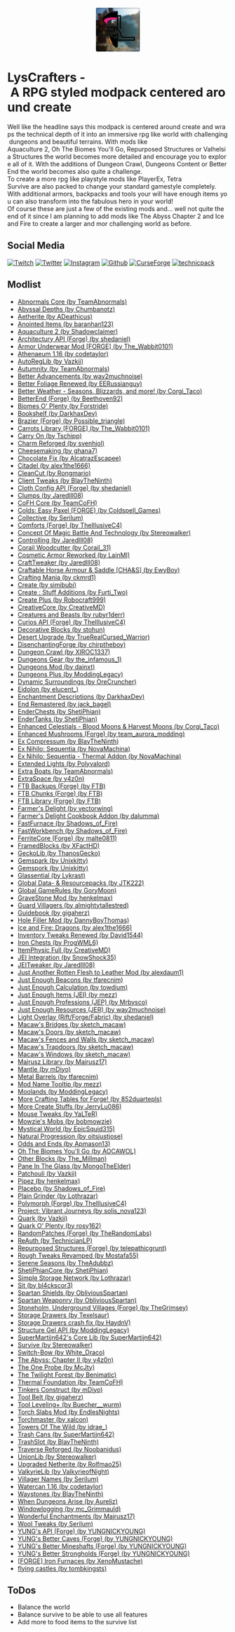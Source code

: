 <p align="center">
    <img src="assets/logo.png?raw=true" alt="LysCrafters" title="LysCrafters" style="width: 100px">
</p>

# LysCrafters - A RPG styled modpack centered around create

Well like the headline says this modpack is centered around create and wraps the technical depth of it into an immersive rpg like world with challenging dungeons and beautiful terrains. With mods like 
Aquaculture 2, Oh The Biomes You'll Go, Repurposed Structures or Valhelsia Structures the world becomes more detailed and encourage you to explore all of it. With the additions of Dungeon Crawl, Dungeons Content or BetterEnd the world becomes also quite a challenge.
To create a more rpg like playstyle mods like PlayerEx, Tetra Survive are also packed to change your standard gamestyle completely.
With additional armors, backpacks and tools your will have enough items you can also transform into the fabulous hero in your world!
Of course these are just a few of the existing mods and... well not quite the end of it since I am planning to add mods like The Abyss Chapter 2 and Ice and Fire to create a larger and mor challenging world as before.
 
## Social Media

[![Twitch](https://img.shields.io/badge/Twitch.tv-orange?color=%239146FF&logo=twitch&logoColor=%23FFFFFF&style=for-the-badge)](https://twitch.tv/lyssar_ "Twitch")
[![Twitter](https://img.shields.io/badge/Twitter-orange?color=%231DA1F2&logo=twitter&logoColor=%23FFFFFF&style=for-the-badge)](https://twitter.com/lyssar__ "Twitter")
[![Instagram](https://img.shields.io/badge/Instagram-orange?color=%23E4405F&logo=instagram&logoColor=%23FFFFFF&style=for-the-badge)](https://www.instagram.com/lyss4r/ "Instagram")
[![Github](https://img.shields.io/badge/Github-orange?color=%23181717&logo=github&logoColor=%23FFFFFF&style=for-the-badge)](https://github.com/lyssar "Github")
[![CurseForge](https://img.shields.io/badge/CurseForge-orange?color=%236441A4&logo=curseforge&logoColor=%23FFFFFF&style=for-the-badge)](https://www.curseforge.com/minecraft/modpacks/lyscrafters "CurseForge")
[![technicpack](https://img.shields.io/badge/Technicpack-orange?color=%23428bca&logo=technicpack&logoColor=%23FFFFFF&style=for-the-badge)](https://www.technicpack.net/modpack/forge-lyscrafters.1845812 "technicpack")

## Modlist

*   [Abnormals Core (by TeamAbnormals)](https://www.curseforge.com/minecraft/mc-mods/abnormals-core)
*   [Abyssal Depths (by Chumbanotz)](https://www.curseforge.com/minecraft/mc-mods/abyssal-depths)
*   [Aetherite (by ADeathicus)](https://www.curseforge.com/minecraft/mc-mods/aetherite)
*   [Anointed Items (by baranhan123)](https://www.curseforge.com/minecraft/mc-mods/anointed-items)
*   [Aquaculture 2 (by Shadowclaimer)](https://www.curseforge.com/minecraft/mc-mods/aquaculture)
*   [Architectury API (Forge) (by shedaniel)](https://www.curseforge.com/minecraft/mc-mods/architectury-forge)
*   [Armor Underwear Mod [FORGE] (by The_Wabbit0101)](https://www.curseforge.com/minecraft/mc-mods/armor-underwear-mod)
*   [Athenaeum 1.16 (by codetaylor)](https://www.curseforge.com/minecraft/mc-mods/athenaeum-1-16)
*   [AutoRegLib (by Vazkii)](https://www.curseforge.com/minecraft/mc-mods/autoreglib)
*   [Autumnity (by TeamAbnormals)](https://www.curseforge.com/minecraft/mc-mods/autumnity)
*   [Better Advancements (by way2muchnoise)](https://www.curseforge.com/minecraft/mc-mods/better-advancements)
*   [Better Foliage Renewed (by EERussianguy)](https://www.curseforge.com/minecraft/mc-mods/better-foliage-renewed)
*   [Better Weather - Seasons, Blizzards, and more! (by Corgi_Taco)](https://www.curseforge.com/minecraft/mc-mods/better-weather)
*   [BetterEnd (Forge) (by Beethoven92)](https://www.curseforge.com/minecraft/mc-mods/betterend-forge-port)
*   [Biomes O' Plenty (by Forstride)](https://www.curseforge.com/minecraft/mc-mods/biomes-o-plenty)
*   [Bookshelf (by DarkhaxDev)](https://www.curseforge.com/minecraft/mc-mods/bookshelf)
*   [Brazier (Forge) (by Possible_triangle)](https://www.curseforge.com/minecraft/mc-mods/brazier)
*   [Carrots Library [FORGE] (by The_Wabbit0101)](https://www.curseforge.com/minecraft/mc-mods/carrots-lib)
*   [Carry On (by Tschipp)](https://www.curseforge.com/minecraft/mc-mods/carry-on)
*   [Charm Reforged (by svenhjol)](https://www.curseforge.com/minecraft/mc-mods/charm-reforged)
*   [Cheesemaking (by ghana7)](https://www.curseforge.com/minecraft/mc-mods/cheesemaking)
*   [Chocolate Fix (by AlcatrazEscapee)](https://www.curseforge.com/minecraft/mc-mods/chocolate-fix)
*   [Citadel (by alex1the1666)](https://www.curseforge.com/minecraft/mc-mods/citadel)
*   [CleanCut (by Rongmario)](https://www.curseforge.com/minecraft/mc-mods/cleancut)
*   [Client Tweaks (by BlayTheNinth)](https://www.curseforge.com/minecraft/mc-mods/client-tweaks)
*   [Cloth Config API (Forge) (by shedaniel)](https://www.curseforge.com/minecraft/mc-mods/cloth-config-forge)
*   [Clumps (by Jaredlll08)](https://www.curseforge.com/minecraft/mc-mods/clumps)
*   [CoFH Core (by TeamCoFH)](https://www.curseforge.com/minecraft/mc-mods/cofh-core)
*   [Colds: Easy Paxel (FORGE) (by Coldspell_Games)](https://www.curseforge.com/minecraft/mc-mods/easy-paxel)
*   [Collective (by Serilum)](https://www.curseforge.com/minecraft/mc-mods/collective)
*   [Comforts (Forge) (by TheIllusiveC4)](https://www.curseforge.com/minecraft/mc-mods/comforts)
*   [Concept Of Magic Battle And Technology (by Stereowalker)](https://www.curseforge.com/minecraft/mc-mods/c-o-m-b-a-t)
*   [Controlling (by Jaredlll08)](https://www.curseforge.com/minecraft/mc-mods/controlling)
*   [Corail Woodcutter (by Corail_31)](https://www.curseforge.com/minecraft/mc-mods/corail-woodcutter)
*   [Cosmetic Armor Reworked (by LainMI)](https://www.curseforge.com/minecraft/mc-mods/cosmetic-armor-reworked)
*   [CraftTweaker (by Jaredlll08)](https://www.curseforge.com/minecraft/mc-mods/crafttweaker)
*   [Craftable Horse Armour & Saddle [CHA&S] (by EwyBoy)](https://www.curseforge.com/minecraft/mc-mods/cha-s)
*   [Crafting Mania (by ckmrd1)](https://www.curseforge.com/minecraft/mc-mods/crafting-mania)
*   [Create (by simibubi)](https://www.curseforge.com/minecraft/mc-mods/create)
*   [Create : Stuff Additions (by Furti_Two)](https://www.curseforge.com/minecraft/mc-mods/create-stuff-additions)
*   [Create Plus (by Robocraft999)](https://www.curseforge.com/minecraft/mc-mods/create-plus)
*   [CreativeCore (by CreativeMD)](https://www.curseforge.com/minecraft/mc-mods/creativecore)
*   [Creatures and Beasts (by rubyr1derr)](https://www.curseforge.com/minecraft/mc-mods/creatures-and-beasts)
*   [Curios API (Forge) (by TheIllusiveC4)](https://www.curseforge.com/minecraft/mc-mods/curios)
*   [Decorative Blocks (by stohun)](https://www.curseforge.com/minecraft/mc-mods/decorative-blocks)
*   [Desert Upgrade (by TrueRealCursed_Warrior)](https://www.curseforge.com/minecraft/mc-mods/desert-upgrade)
*   [DisenchantingForge (by chirptheboy)](https://www.curseforge.com/minecraft/mc-mods/disenchantingforge)
*   [Dungeon Crawl (by XIROC1337)](https://www.curseforge.com/minecraft/mc-mods/dungeon-crawl)
*   [Dungeons Gear (by the_infamous_1)](https://www.curseforge.com/minecraft/mc-mods/dungeons-gear)
*   [Dungeons Mod (by dainxt)](https://www.curseforge.com/minecraft/mc-mods/dungeons-mod)
*   [Dungeons Plus (by ModdingLegacy)](https://www.curseforge.com/minecraft/mc-mods/dungeons-plus)
*   [Dynamic Surroundings (by OreCruncher)](https://www.curseforge.com/minecraft/mc-mods/dynamic-surroundings)
*   [Eidolon (by elucent_)](https://www.curseforge.com/minecraft/mc-mods/eidolon)
*   [Enchantment Descriptions (by DarkhaxDev)](https://www.curseforge.com/minecraft/mc-mods/enchantment-descriptions)
*   [End Remastered (by jack_bagel)](https://www.curseforge.com/minecraft/mc-mods/endremastered)
*   [EnderChests (by ShetiPhian)](https://www.curseforge.com/minecraft/mc-mods/enderchests)
*   [EnderTanks (by ShetiPhian)](https://www.curseforge.com/minecraft/mc-mods/endertanks)
*   [Enhanced Celestials - Blood Moons & Harvest Moons (by Corgi_Taco)](https://www.curseforge.com/minecraft/mc-mods/enhanced-celestials)
*   [Enhanced Mushrooms (Forge) (by team_aurora_modding)](https://www.curseforge.com/minecraft/mc-mods/enhanced-mushrooms)
*   [Ex Compressum (by BlayTheNinth)](https://www.curseforge.com/minecraft/mc-mods/ex-compressum)
*   [Ex Nihilo: Sequentia (by NovaMachina)](https://www.curseforge.com/minecraft/mc-mods/ex-nihilo-sequentia)
*   [Ex Nihilo: Sequentia - Thermal Addon (by NovaMachina)](https://www.curseforge.com/minecraft/mc-mods/ex-nihilo-sequentia-thermal-addon)
*   [Extended Lights (by Polyvalord)](https://www.curseforge.com/minecraft/mc-mods/extended-lights-mod)
*   [Extra Boats (by TeamAbnormals)](https://www.curseforge.com/minecraft/mc-mods/extra-boats)
*   [ExtraSpace (by y4z0n)](https://www.curseforge.com/minecraft/mc-mods/extraspace)
*   [FTB Backups (Forge) (by FTB)](https://www.curseforge.com/minecraft/mc-mods/ftb-backups-forge)
*   [FTB Chunks (Forge) (by FTB)](https://www.curseforge.com/minecraft/mc-mods/ftb-chunks-forge)
*   [FTB Library (Forge) (by FTB)](https://www.curseforge.com/minecraft/mc-mods/ftb-library-forge)
*   [Farmer's Delight (by vectorwing)](https://www.curseforge.com/minecraft/mc-mods/farmers-delight)
*   [Farmer's Delight Cookbook Addon (by dalumma)](https://www.curseforge.com/minecraft/mc-mods/farmers-delight-cookbook-addon)
*   [FastFurnace (by Shadows_of_Fire)](https://www.curseforge.com/minecraft/mc-mods/fastfurnace)
*   [FastWorkbench (by Shadows_of_Fire)](https://www.curseforge.com/minecraft/mc-mods/fastworkbench)
*   [FerriteCore (Forge) (by malte0811)](https://www.curseforge.com/minecraft/mc-mods/ferritecore)
*   [FramedBlocks (by XFactHD)](https://www.curseforge.com/minecraft/mc-mods/framedblocks)
*   [GeckoLib (by ThanosGecko)](https://www.curseforge.com/minecraft/mc-mods/geckolib)
*   [Gemspark (by Unixkitty)](https://www.curseforge.com/minecraft/mc-mods/gemspark)
*   [Gemspork (by Unixkitty)](https://www.curseforge.com/minecraft/mc-mods/gemspork)
*   [Glassential (by Lykrast)](https://www.curseforge.com/minecraft/mc-mods/glassential)
*   [Global Data- & Resourcepacks (by JTK222)](https://www.curseforge.com/minecraft/mc-mods/drp-global-datapack)
*   [Global GameRules (by GoryMoon)](https://www.curseforge.com/minecraft/mc-mods/global-gamerules)
*   [GraveStone Mod (by henkelmax)](https://www.curseforge.com/minecraft/mc-mods/gravestone-mod)
*   [Guard Villagers (by almightytallestred)](https://www.curseforge.com/minecraft/mc-mods/guard-villagers)
*   [Guidebook (by gigaherz)](https://www.curseforge.com/minecraft/mc-mods/guidebook)
*   [Hole Filler Mod (by DannyBoyThomas)](https://www.curseforge.com/minecraft/mc-mods/hole-filler-mod)
*   [Ice and Fire: Dragons (by alex1the1666)](https://www.curseforge.com/minecraft/mc-mods/ice-and-fire-dragons)
*   [Inventory Tweaks Renewed (by David1544)](https://www.curseforge.com/minecraft/mc-mods/inventory-tweaks-renewed)
*   [Iron Chests (by ProgWML6)](https://www.curseforge.com/minecraft/mc-mods/iron-chests)
*   [ItemPhysic Full (by CreativeMD)](https://www.curseforge.com/minecraft/mc-mods/itemphysic)
*   [JEI Integration (by SnowShock35)](https://www.curseforge.com/minecraft/mc-mods/jei-integration)
*   [JEITweaker (by Jaredlll08)](https://www.curseforge.com/minecraft/mc-mods/jeitweaker)
*   [Just Another Rotten Flesh to Leather Mod (by alexdaum1)](https://www.curseforge.com/minecraft/mc-mods/just-another-rotten-flesh-to-leather-mod)
*   [Just Enough Beacons (by tfarecnim)](https://www.curseforge.com/minecraft/mc-mods/just-enough-beacons)
*   [Just Enough Calculation (by towdium)](https://www.curseforge.com/minecraft/mc-mods/just-enough-calculation)
*   [Just Enough Items (JEI) (by mezz)](https://www.curseforge.com/minecraft/mc-mods/jei)
*   [Just Enough Professions (JEP) (by Mrbysco)](https://www.curseforge.com/minecraft/mc-mods/just-enough-professions-jep)
*   [Just Enough Resources (JER) (by way2muchnoise)](https://www.curseforge.com/minecraft/mc-mods/just-enough-resources-jer)
*   [Light Overlay (Rift/Forge/Fabric) (by shedaniel)](https://www.curseforge.com/minecraft/mc-mods/light-overlay)
*   [Macaw's Bridges (by sketch_macaw)](https://www.curseforge.com/minecraft/mc-mods/macaws-bridges)
*   [Macaw's Doors (by sketch_macaw)](https://www.curseforge.com/minecraft/mc-mods/macaws-doors)
*   [Macaw's Fences and Walls (by sketch_macaw)](https://www.curseforge.com/minecraft/mc-mods/macaws-fences-and-walls)
*   [Macaw's Trapdoors (by sketch_macaw)](https://www.curseforge.com/minecraft/mc-mods/macaws-trapdoors)
*   [Macaw's Windows (by sketch_macaw)](https://www.curseforge.com/minecraft/mc-mods/macaws-windows)
*   [Majrusz Library (by Majrusz17)](https://www.curseforge.com/minecraft/mc-mods/majrusz-library)
*   [Mantle (by mDiyo)](https://www.curseforge.com/minecraft/mc-mods/mantle)
*   [Metal Barrels (by tfarecnim)](https://www.curseforge.com/minecraft/mc-mods/metal-barrels)
*   [Mod Name Tooltip (by mezz)](https://www.curseforge.com/minecraft/mc-mods/mod-name-tooltip)
*   [Moolands (by ModdingLegacy)](https://www.curseforge.com/minecraft/mc-mods/moolands)
*   [More Crafting Tables for Forge! (by 852duartepls)](https://www.curseforge.com/minecraft/mc-mods/more-crafting-tables-for-forge)
*   [More Create Stuffs (by JerryLu086)](https://www.curseforge.com/minecraft/mc-mods/more-create-stuffs)
*   [Mouse Tweaks (by YaLTeR)](https://www.curseforge.com/minecraft/mc-mods/mouse-tweaks)
*   [Mowzie's Mobs (by bobmowzie)](https://www.curseforge.com/minecraft/mc-mods/mowzies-mobs)
*   [Mystical World (by EpicSquid315)](https://www.curseforge.com/minecraft/mc-mods/mystical-world)
*   [Natural Progression (by oitsjustjose)](https://www.curseforge.com/minecraft/mc-mods/natural-progressions)
*   [Odds and Ends (by Apmason13)](https://www.curseforge.com/minecraft/mc-mods/odds-and-ends)
*   [Oh The Biomes You'll Go (by AOCAWOL)](https://www.curseforge.com/minecraft/mc-mods/oh-the-biomes-youll-go)
*   [Other Blocks (by The_Millman)](https://www.curseforge.com/minecraft/mc-mods/other-blocks)
*   [Pane In The Glass (by MongoTheElder)](https://www.curseforge.com/minecraft/mc-mods/pane-in-the-glass)
*   [Patchouli (by Vazkii)](https://www.curseforge.com/minecraft/mc-mods/patchouli)
*   [Pipez (by henkelmax)](https://www.curseforge.com/minecraft/mc-mods/pipez)
*   [Placebo (by Shadows_of_Fire)](https://www.curseforge.com/minecraft/mc-mods/placebo)
*   [Plain Grinder (by Lothrazar)](https://www.curseforge.com/minecraft/mc-mods/plain-grinder)
*   [Polymorph (Forge) (by TheIllusiveC4)](https://www.curseforge.com/minecraft/mc-mods/polymorph)
*   [Project: Vibrant Journeys (by solis_nova123)](https://www.curseforge.com/minecraft/mc-mods/project-vibrant-journeys)
*   [Quark (by Vazkii)](https://www.curseforge.com/minecraft/mc-mods/quark)
*   [Quark O' Plenty (by rosy162)](https://www.curseforge.com/minecraft/mc-mods/quark-o-plenty)
*   [RandomPatches (Forge) (by TheRandomLabs)](https://www.curseforge.com/minecraft/mc-mods/randompatches-forge)
*   [ReAuth (by TechnicianLP)](https://www.curseforge.com/minecraft/mc-mods/reauth)
*   [Repurposed Structures (Forge) (by telepathicgrunt)](https://www.curseforge.com/minecraft/mc-mods/repurposed-structures)
*   [Rough Tweaks Revamped (by Mostafa55)](https://www.curseforge.com/minecraft/mc-mods/rough-tweaks-revamped)
*   [Serene Seasons (by TheAdubbz)](https://www.curseforge.com/minecraft/mc-mods/serene-seasons)
*   [ShetiPhianCore (by ShetiPhian)](https://www.curseforge.com/minecraft/mc-mods/shetiphiancore)
*   [Simple Storage Network (by Lothrazar)](https://www.curseforge.com/minecraft/mc-mods/simple-storage-network)
*   [Sit (by bl4ckscor3)](https://www.curseforge.com/minecraft/mc-mods/sit)
*   [Spartan Shields (by ObliviousSpartan)](https://www.curseforge.com/minecraft/mc-mods/spartan-shields)
*   [Spartan Weaponry (by ObliviousSpartan)](https://www.curseforge.com/minecraft/mc-mods/spartan-weaponry)
*   [Stoneholm, Underground Villages (Forge) (by TheGrimsey)](https://www.curseforge.com/minecraft/mc-mods/stoneholm-forge)
*   [Storage Drawers (by Texelsaur)](https://www.curseforge.com/minecraft/mc-mods/storage-drawers)
*   [Storage Drawers crash fix (by HaydnV)](https://www.curseforge.com/minecraft/mc-mods/storage-drawers-crash-fix)
*   [Structure Gel API (by ModdingLegacy)](https://www.curseforge.com/minecraft/mc-mods/structure-gel-api)
*   [SuperMartijn642's Core Lib (by SuperMartijn642)](https://www.curseforge.com/minecraft/mc-mods/supermartijn642s-core-lib)
*   [Survive (by Stereowalker)](https://www.curseforge.com/minecraft/mc-mods/survive)
*   [Switch-Bow (by White_Draco)](https://www.curseforge.com/minecraft/mc-mods/switch-bow)
*   [The Abyss: Chapter II (by y4z0n)](https://www.curseforge.com/minecraft/mc-mods/the-abyss-chapter-ii)
*   [The One Probe (by McJty)](https://www.curseforge.com/minecraft/mc-mods/the-one-probe)
*   [The Twilight Forest (by Benimatic)](https://www.curseforge.com/minecraft/mc-mods/the-twilight-forest)
*   [Thermal Foundation (by TeamCoFH)](https://www.curseforge.com/minecraft/mc-mods/thermal-foundation)
*   [Tinkers Construct (by mDiyo)](https://www.curseforge.com/minecraft/mc-mods/tinkers-construct)
*   [Tool Belt (by gigaherz)](https://www.curseforge.com/minecraft/mc-mods/tool-belt)
*   [Tool Leveling+ (by Buecher__wurm)](https://www.curseforge.com/minecraft/mc-mods/tool-leveling-plus)
*   [Torch Slabs Mod (by EndlesNights)](https://www.curseforge.com/minecraft/mc-mods/torchslabs-mod)
*   [Torchmaster (by xalcon)](https://www.curseforge.com/minecraft/mc-mods/torchmaster)
*   [Towers Of The Wild (by idrae_)](https://www.curseforge.com/minecraft/mc-mods/towers-of-the-wild)
*   [Trash Cans (by SuperMartijn642)](https://www.curseforge.com/minecraft/mc-mods/trash-cans)
*   [TrashSlot (by BlayTheNinth)](https://www.curseforge.com/minecraft/mc-mods/trashslot)
*   [Traverse Reforged (by Noobanidus)](https://www.curseforge.com/minecraft/mc-mods/traverse-reforged)
*   [UnionLib (by Stereowalker)](https://www.curseforge.com/minecraft/mc-mods/unionlib)
*   [Upgraded Netherite (by Rolfmao25)](https://www.curseforge.com/minecraft/mc-mods/upgraded-netherite)
*   [ValkyrieLib (by ValkyrieofNight)](https://www.curseforge.com/minecraft/mc-mods/valkyrielib)
*   [Villager Names (by Serilum)](https://www.curseforge.com/minecraft/mc-mods/villager-names)
*   [Watercan 1.16 (by codetaylor)](https://www.curseforge.com/minecraft/mc-mods/watercan-1-16)
*   [Waystones (by BlayTheNinth)](https://www.curseforge.com/minecraft/mc-mods/waystones)
*   [When Dungeons Arise (by Aureljz)](https://www.curseforge.com/minecraft/mc-mods/when-dungeons-arise)
*   [Windowlogging (by mc_Grimmauld)](https://www.curseforge.com/minecraft/mc-mods/windowlogging)
*   [Wonderful Enchantments (by Majrusz17)](https://www.curseforge.com/minecraft/mc-mods/wonderful-enchantments)
*   [Wool Tweaks (by Serilum)](https://www.curseforge.com/minecraft/mc-mods/wool-tweaks)
*   [YUNG's API (Forge) (by YUNGNICKYOUNG)](https://www.curseforge.com/minecraft/mc-mods/yungs-api)
*   [YUNG's Better Caves (Forge) (by YUNGNICKYOUNG)](https://www.curseforge.com/minecraft/mc-mods/yungs-better-caves)
*   [YUNG's Better Mineshafts (Forge) (by YUNGNICKYOUNG)](https://www.curseforge.com/minecraft/mc-mods/yungs-better-mineshafts-forge)
*   [YUNG's Better Strongholds (Forge) (by YUNGNICKYOUNG)](https://www.curseforge.com/minecraft/mc-mods/yungs-better-strongholds)
*   [[FORGE] Iron Furnaces (by XenoMustache)](https://www.curseforge.com/minecraft/mc-mods/iron-furnaces)
*   [flying castles (by tombkingsts)](https://www.curseforge.com/minecraft/mc-mods/flying-castles)

## ToDos

- Balance the world
- Balance survive to be able to use all features
- Add more to food items to the survive list
